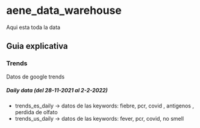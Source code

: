 # aene_data_warehouse

Aqui esta toda la data

## Guia explicativa

### Trends

Datos de google trends

##### Daily data (del 28-11-2021 al 2-2-2022)

- trends_es_daily -> datos de las keywords: fiebre, pcr, covid , antigenos , perdida de olfato
- trends_us_daily -> datos de las keywords: fever, pcr, covid, no smell
